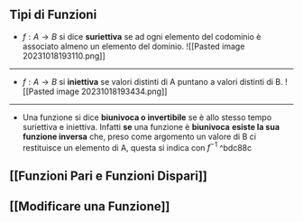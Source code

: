 ## Tipi di Funzioni
- $f:A\rightarrow B$ si dice **suriettiva** se ad ogni elemento del codominio è associato almeno un elemento del dominio.
![[Pasted image 20231018193110.png]]
---
- $f:A\rightarrow B$ si **iniettiva** se valori distinti di A puntano a valori distinti di B.
![[Pasted image 20231018193434.png]]
---
* Una funzione si dice **biunivoca o invertibile** se è allo stesso tempo suriettiva e iniettiva. 
  Infatti **se** una funzione è **biunivoca** **esiste la sua funzione inversa** che, preso come argomento un valore di B ci restituisce un elemento di A, questa si indica con $f^{-1}$ ^bdc88c

## [[Funzioni Pari e Funzioni Dispari]]
## [[Modificare una Funzione]]
